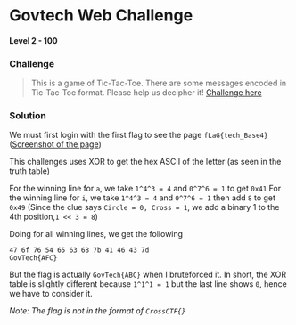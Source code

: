 # Govtech Web Challenge
#### Level 2 - 100

### Challenge
> This is a game of Tic-Tac-Toe. There are some messages encoded in Tic-Tac-Toe format. Please help us decipher it!
[Challenge here](http://govtech-challenge.com/challenge/)

### Solution

We must first login with the first flag to see the page `fLaG{tech_Base4}`
([Screenshot of the page](screencapture-govtech-challenge-challenge-challenge1-second-puzzle.png))


This challenges uses XOR to get the hex ASCII of the letter (as seen in the truth table)

For the winning line for `a`, we take `1^4^3 = 4` and `0^7^6 = 1` to get `0x41`
For the winning line for `i`, we take `1^4^3 = 4` and `0^7^6 = 1` then add `8` to get `0x49` 
(Since the clue says `Circle = 0, Cross = 1`, we add a binary 1 to the 4th position,`1 << 3 = 8`)

Doing for all winning lines, we get the following

	47 6f 76 54 65 63 68 7b 41 46 43 7d
	GovTech{AFC}

But the flag is actually `GovTech{ABC}` when I bruteforced it. In short, the XOR table is slightly different because `1^1^1 = 1` but the last line shows `0`, hence we have to consider it.

*Note: The flag is not in the format of `CrossCTF{}`*

